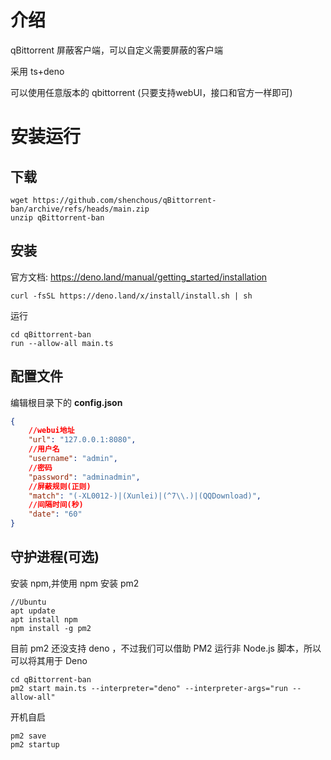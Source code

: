 # 介绍

qBittorrent 屏蔽客户端，可以自定义需要屏蔽的客户端

采用 ts+deno

可以使用任意版本的 qbittorrent (只要支持webUI，接口和官方一样即可)

# 安装运行

## 下载

```
wget https://github.com/shenchous/qBittorrent-ban/archive/refs/heads/main.zip
unzip qBittorrent-ban
```



## 安装

官方文档: https://deno.land/manual/getting_started/installation

```
curl -fsSL https://deno.land/x/install/install.sh | sh
```

运行

```
cd qBittorrent-ban
run --allow-all main.ts
```

## 配置文件

编辑根目录下的 **config.json**

```json
{
    //webui地址
    "url": "127.0.0.1:8080",
    //用户名
    "username": "admin",
    //密码
    "password": "adminadmin",
    //屏蔽规则(正则)
    "match": "(-XL0012-)|(Xunlei)|(^7\\.)|(QQDownload)",
    //间隔时间(秒)
    "date": "60"
}
```



## 守护进程(可选)

安装 npm,并使用 npm 安装 pm2

```
//Ubuntu
apt update
apt install npm 
npm install -g pm2
```

目前 pm2 还没支持 deno ，不过我们可以借助 PM2 运行非 Node.js 脚本，所以可以将其用于 Deno

```
cd qBittorrent-ban
pm2 start main.ts --interpreter="deno" --interpreter-args="run --allow-all"
```

开机自启

```
pm2 save
pm2 startup
```

